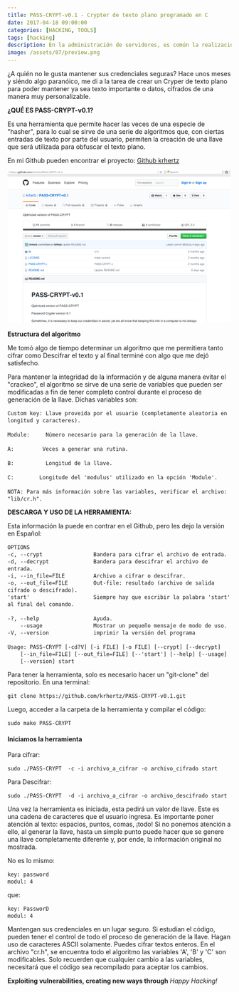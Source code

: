 ```yaml
---
title: PASS-CRYPT-v0.1 - Crypter de texto plano programado en C
date: 2017-04-18 09:00:00 
categories: [HACKING, TOOLS]
tags: [hacking]
description: En la administración de servidores, es común la realización de tareas tales como el logging de algún servicio o la ejecucución de scripts que realicen tareas específicas.
image: /assets/07/preview.png
---
```



¿A quién no le gusta mantener sus credenciales seguras? Hace unos meses y siéndo algo paranóico, me di a la tarea de crear un Cryper de texto plano para poder mantener ya sea texto importante o datos, cifrados de una manera muy personalizable.

**¿QUÉ ES PASS-CRYPT-v0.1?**

Es una herramienta  que permite hacer las veces de una especie de "hasher", para lo cual se sirve de una serie de algoritmos que, con ciertas entradas de texto por parte del usuario, permiten la creación de una llave que será utilizada para obfuscar el texto plano.

En mi Github pueden encontrar el proyecto: [Github krhertz](https://github.com/krhertz/PASS-CRYPT-v0.1)

![PASS-CRYPT-V0.1](/assets/07/07.png)

**Estructura del algoritmo**

Me tomó algo de tiempo determinar un algoritmo que me permitiera tanto cifrar como Descifrar el texto y al final terminé con algo que me dejó satisfecho.

Para mantener la integridad de la información y de alguna manera evitar el "crackeo", el algoritmo se sirve de una serie de variables que pueden ser modificadas a fin de tener completo control durante el proceso de generación de la llave. Dichas variables son:


    Custom key: Llave proveida por el usuario (completamente aleatoria en longitud y caracteres).

    Module:     Número necesario para la generación de la llave.

    A:         Veces a generar una rutina. 

    B:          Longitud de la llave.

    C:        Longitude del 'modulus' utilizado en la opción 'Module'.

    NOTA: Para más información sobre las variables, verificar el archivo: "lib/cr.h".  

**DESCARGA Y USO DE LA HERRAMIENTA:**

Esta información la puede en contrar en el  Github, pero les dejo la versión en Español:

    OPTIONS
    -c, --crypt                Bandera para cifrar el archivo de entrada.
    -d, --decrypt              Bandera para descifrar el archivo de entrada.
    -i, --in_file=FILE         Archivo a cifrar o descifrar.
    -o, --out_file=FILE        Out-file: resultado (archivo de salida cifrado o descifrado).
    'start'                    Siempre hay que escribir la palabra 'start' al final del comando.

    -?, --help                 Ayuda.
        --usage                Mostrar un pequeño mensaje de modo de uso.
    -V, --version              imprimir la versión del programa

    Usage: PASS-CRYPT [-cd?V] [-i FILE] [-o FILE] [--crypt] [--decrypt]
        [--in_file=FILE] [--out_file=FILE] [--'start'] [--help] [--usage]
        [--version] start

Para tener la herramienta, solo es necesario hacer un "git-clone" del repositorio. En una terminal:

    git clone https://github.com/krhertz/PASS-CRYPT-v0.1.git

Luego, acceder a la carpeta de la herramienta y compilar el código:

    sudo make PASS-CRYPT

#### Iniciamos la herramienta

Para cifrar:

    sudo ./PASS-CRYPT  -c -i archivo_a_cifrar -o archivo_cifrado start

Para Descifrar:

    sudo ./PASS-CRYPT  -d -i archivo_a_cifrar -o archivo_descifrado start

 Una vez la herramienta es iniciada, esta pedirá un valor de llave. Este es una cadena de caracteres que el usuario ingresa. Es importante poner atención al texto: espacios, puntos, comas, ¡todo! Si no ponemos atención a ello, al generar la llave, hasta un simple punto puede hacer que se genere una llave completamente diferente y, por ende, la información original no mostrada.

No es lo mismo:

    key: password
    modul: 4

que:

    key: PassworD
    modul: 4

Mantengan sus credenciales en un lugar seguro. Si estudian el código, pueden tener el control de todo el proceso de generación de la llave. Hagan uso de caracteres ASCII solamente. Puedes cifrar textos enteros. En el archivo "cr.h", se encuentra todo el algoritmo las variables 'A', 'B' y 'C' son modificables. Solo recuerden que cualquier cambio a las variables, necesitará que el código sea recompilado para aceptar los cambios.


__Exploiting vulnerabilities, creating new ways through__ _Happy Hacking!_


